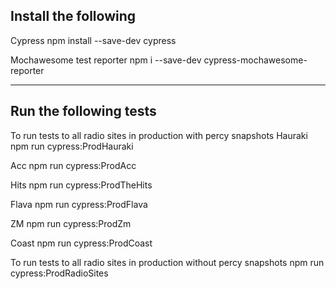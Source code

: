 ## Install the following

Cypress
npm install --save-dev cypress

Mochawesome test reporter
npm i --save-dev cypress-mochawesome-reporter

---

## Run the following tests

To run tests to all radio sites in production with percy snapshots
Hauraki
npm run cypress:ProdHauraki

Acc
npm run cypress:ProdAcc

Hits
npm run cypress:ProdTheHits

Flava
npm run cypress:ProdFlava

ZM
npm run cypress:ProdZm

Coast
npm run cypress:ProdCoast

To run tests to all radio sites in production without percy snapshots
npm run cypress:ProdRadioSites
